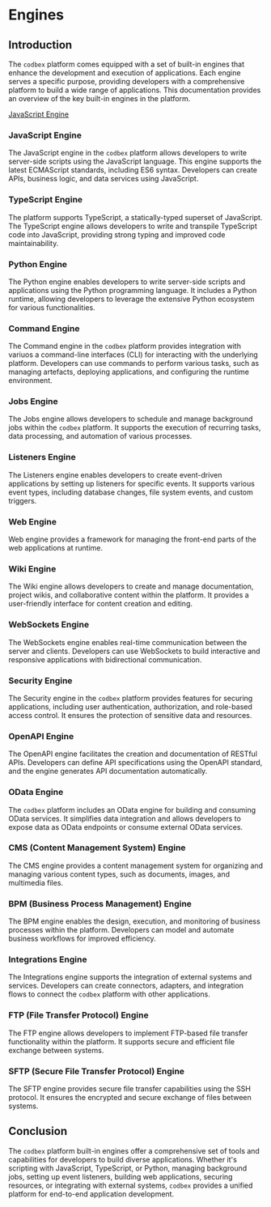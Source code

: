 # Engines

## Introduction

The `codbex` platform comes equipped with a set of built-in engines that enhance the development and execution of applications. Each engine serves a specific purpose, providing developers with a comprehensive platform to build a wide range of applications. This documentation provides an overview of the key built-in engines in the platform.

[JavaScript Engine](javascript)

### JavaScript Engine

The JavaScript engine in the `codbex` platform allows developers to write server-side scripts using the JavaScript language. This engine supports the latest ECMAScript standards, including ES6 syntax. Developers can create APIs, business logic, and data services using JavaScript.

### TypeScript Engine

The platform supports TypeScript, a statically-typed superset of JavaScript. The TypeScript engine allows developers to write and transpile TypeScript code into JavaScript, providing strong typing and improved code maintainability.

### Python Engine

The Python engine enables developers to write server-side scripts and applications using the Python programming language. It includes a Python runtime, allowing developers to leverage the extensive Python ecosystem for various functionalities.

### Command Engine

The Command engine in the `codbex` platform provides integration with variuos a command-line interfaces (CLI) for interacting with the underlying platform. Developers can use commands to perform various tasks, such as managing artefacts, deploying applications, and configuring the runtime environment.

### Jobs Engine

The Jobs engine allows developers to schedule and manage background jobs within the `codbex` platform. It supports the execution of recurring tasks, data processing, and automation of various processes.

### Listeners Engine

The Listeners engine enables developers to create event-driven applications by setting up listeners for specific events. It supports various event types, including database changes, file system events, and custom triggers.

### Web Engine

Web engine provides a framework for managing the front-end parts of the web applications at runtime.

### Wiki Engine

The Wiki engine allows developers to create and manage documentation, project wikis, and collaborative content within the platform. It provides a user-friendly interface for content creation and editing.

### WebSockets Engine

The WebSockets engine enables real-time communication between the server and clients. Developers can use WebSockets to build interactive and responsive applications with bidirectional communication.

### Security Engine

The Security engine in the `codbex` platform provides features for securing applications, including user authentication, authorization, and role-based access control. It ensures the protection of sensitive data and resources.

### OpenAPI Engine

The OpenAPI engine facilitates the creation and documentation of RESTful APIs. Developers can define API specifications using the OpenAPI standard, and the engine generates API documentation automatically.

### OData Engine

The `codbex` platform includes an OData engine for building and consuming OData services. It simplifies data integration and allows developers to expose data as OData endpoints or consume external OData services.

### CMS (Content Management System) Engine

The CMS engine provides a content management system for organizing and managing various content types, such as documents, images, and multimedia files.

### BPM (Business Process Management) Engine

The BPM engine enables the design, execution, and monitoring of business processes within the platform. Developers can model and automate business workflows for improved efficiency.

### Integrations Engine

The Integrations engine supports the integration of external systems and services. Developers can create connectors, adapters, and integration flows to connect the `codbex` platform with other applications.

### FTP (File Transfer Protocol) Engine

The FTP engine allows developers to implement FTP-based file transfer functionality within the platform. It supports secure and efficient file exchange between systems.

### SFTP (Secure File Transfer Protocol) Engine

The SFTP engine provides secure file transfer capabilities using the SSH protocol. It ensures the encrypted and secure exchange of files between systems.

## Conclusion

The `codbex` platform built-in engines offer a comprehensive set of tools and capabilities for developers to build diverse applications. Whether it's scripting with JavaScript, TypeScript, or Python, managing background jobs, setting up event listeners, building web applications, securing resources, or integrating with external systems, `codbex` provides a unified platform for end-to-end application development.
